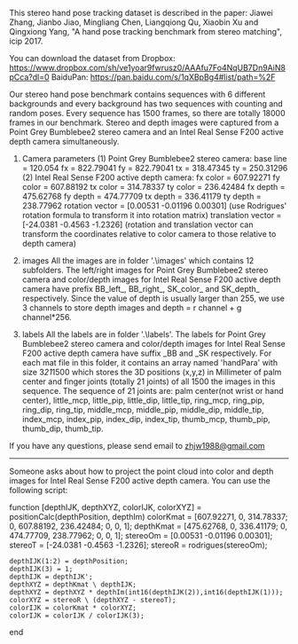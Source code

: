 This stereo hand pose tracking dataset is described in the paper:
Jiawei Zhang, Jianbo Jiao, Mingliang Chen, Liangqiong Qu, Xiaobin Xu and Qingxiong Yang, "A hand pose tracking benchmark from stereo matching", icip 2017.

You can download the dataset from
Dropbox: https://www.dropbox.com/sh/ve1yoar9fwrusz0/AAAfu7Fo4NqUB7Dn9AiN8pCca?dl=0
BaiduPan: https://pan.baidu.com/s/1qXBpBg4#list/path=%2F

Our stereo hand pose benchmark contains sequences with 6 different backgrounds and every background has two sequences with counting and random poses. Every sequence has 1500 frames, so there are totally 18000 frames in our benchmark.
Stereo and depth images were captured from a Point Grey Bumblebee2 stereo camera and an Intel Real Sense F200 active depth camera simultaneously.

1. Camera parameters
(1) Point Grey Bumblebee2 stereo camera:
base line = 120.054
fx = 822.79041
fy = 822.79041
tx = 318.47345
ty = 250.31296
(2) Intel Real Sense F200 active depth camera:
fx color = 607.92271
fy color = 607.88192
tx color = 314.78337
ty color = 236.42484
fx depth = 475.62768
fy depth = 474.77709
tx depth = 336.41179
ty depth = 238.77962
rotation vector = [0.00531   -0.01196  0.00301] (use Rodrigues' rotation formula to transform it into rotation matrix)
translation vector = [-24.0381   -0.4563   -1.2326]
(rotation and translation vector can transform the coordinates relative to color camera to those relative to depth camera)

2. images
All the images are in folder '.\images\' which contains 12 subfolders. The left/right images for Point Grey Bumblebee2 stereo camera and color/depth images for Intel Real Sense F200 active depth camera have prefix BB_left_, BB_right_, SK_color_ and SK_depth_ respectively.
Since the value of depth is usually larger than 255, we use 3 channels to store depth images and depth = r channel + g channel*256.

3. labels
All the labels are in folder '.\labels\'. The labels for Point Grey Bumblebee2 stereo camera and color/depth images for Intel Real Sense F200 active depth camera have suffix _BB and _SK respectively. For each mat file in this folder, it contains an array named 'handPara' with size 3*21*1500 which stores the 3D positions (x,y,z) in Millimeter of palm center and finger joints (totally 21 joints) of all 1500 the images in this sequence.
The sequence of 21 joints are: palm center(not wrist or hand center), little_mcp, little_pip, little_dip, little_tip, ring_mcp, ring_pip, ring_dip, ring_tip, middle_mcp, middle_pip, middle_dip, middle_tip, index_mcp, index_pip, index_dip, index_tip, thumb_mcp, thumb_pip, thumb_dip, thumb_tip.

If you have any questions, please send email to zhjw1988@gmail.com


--------------------------------------------------------------
Someone asks about how to project the point cloud into color and depth images for Intel Real Sense F200 active depth camera. You can use the following script:

function [depthIJK, depthXYZ, colorIJK, colorXYZ] = positionCalc(depthPosition, depthIm)
    colorKmat = [607.92271, 0, 314.78337; 0, 607.88192, 236.42484; 0, 0, 1];
    depthKmat = [475.62768, 0, 336.41179; 0, 474.77709, 238.77962; 0, 0, 1];
    stereoOm = [0.00531   -0.01196  0.00301];
    stereoT = [-24.0381   -0.4563   -1.2326];
    stereoR = rodrigues(stereoOm);
    
    depthIJK(1:2) = depthPosition;
    depthIJK(3) = 1;
    depthIJK = depthIJK';
    depthXYZ = depthKmat \ depthIJK;
    depthXYZ = depthXYZ * depthIm(int16(depthIJK(2)),int16(depthIJK(1)));
    colorXYZ = stereoR \ (depthXYZ - stereoT);
    colorIJK = colorKmat * colorXYZ;
    colorIJK = colorIJK / colorIJK(3);    
end
